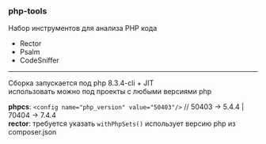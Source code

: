 ### php-tools
Набор инструментов для анализа PHP кода

- Rector
- Psalm
- CodeSniffer

---

Сборка запускается под php 8.3.4-cli + JIT  
использовать можно под проекты с любыми версиями php

**phpcs**: `<config name="php_version" value="50403"/>` // 50403 -> 5.4.4 | 70404 -> 7.4.4    
**rector**: требуется указать `withPhpSets()` использует версию php из composer.json